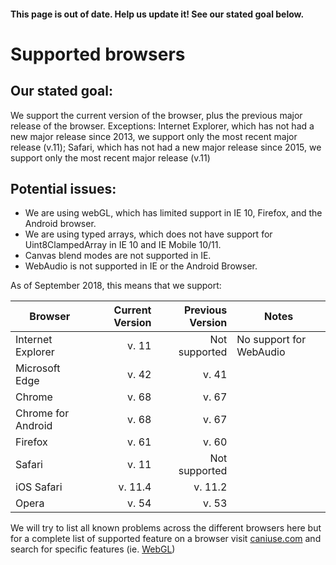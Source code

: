 #### This page is out of date. Help us update it! See our stated goal below.

# Supported browsers

## Our stated goal:

We support the current version of the browser, plus the previous major release of the browser. Exceptions: Internet Explorer, which has not had a new major release since 2013, we support only the most recent major release (v.11); Safari, which has not had a new major release since 2015, we support only the most recent major release (v.11)

## Potential issues:

* We are using webGL, which has limited support in IE 10, Firefox, and the Android browser.
* We are using typed arrays, which does not have support for Uint8ClampedArray in IE 10 and IE Mobile 10/11.
* Canvas blend modes are not supported in IE.
* WebAudio is not supported in IE or the Android Browser.


As of September 2018, this means that we support:

|Browser            |  Current Version  | Previous Version|  Notes                    
|-------------------|------------------:|----------------:|--------------
|Internet Explorer  |             v. 11 |  Not supported  | No support for WebAudio
|Microsoft Edge     |             v. 42 |  v. 41          |
|Chrome             |             v. 68 |  v. 67          |
|Chrome for Android |             v. 68 |  v. 67          |
|Firefox            |             v. 61 |  v. 60          | 
|Safari             |             v. 11 |  Not supported  |
|iOS Safari         |           v. 11.4 |  v. 11.2        |
|Opera              |             v. 54 |  v. 53          |

We will try to list all known problems across the different browsers here but for a complete list of supported feature on a browser visit [caniuse.com](http://caniuse.com) and search for specific features (ie. [WebGL](http://caniuse.com/#search=webgl))

